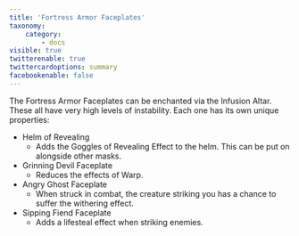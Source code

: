 ```yaml
---
title: 'Fortress Armor Faceplates'
taxonomy:
    category:
        - docs
visible: true
twitterenable: true
twittercardoptions: summary
facebookenable: false
---
```


The Fortress Armor Faceplates can be enchanted via the Infusion Altar. These all have very high levels of instability. Each one has its own unique properties:


* Helm of Revealing
	* Adds the Goggles of Revealing Effect to the helm. This can be put on alongside other masks.
* Grinning Devil Faceplate
	* Reduces the effects of Warp.
* Angry Ghost Faceplate
	* When struck in combat, the creature striking you has a chance to suffer the withering effect.
* Sipping Fiend Faceplate
	* Adds a lifesteal effect when striking enemies.
